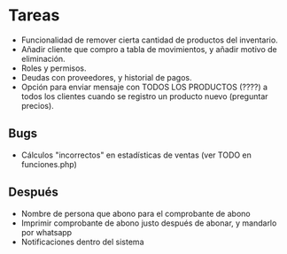 # Tareas

- Funcionalidad de remover cierta cantidad de productos del inventario.
- Añadir cliente que compro a tabla de movimientos, y añadir motivo de eliminación.
- Roles y permisos.
- Deudas con proveedores, y historial de pagos.
- Opción para enviar mensaje con TODOS LOS PRODUCTOS (????) a todos los clientes cuando se registro un producto nuevo (preguntar precios).

## Bugs

- Cálculos "incorrectos" en estadísticas de ventas (ver TODO en funciones.php)

## Después

- Nombre de persona que abono para el comprobante de abono
- Imprimir comprobante de abono justo después de abonar, y mandarlo por whatsapp
- Notificaciones dentro del sistema
